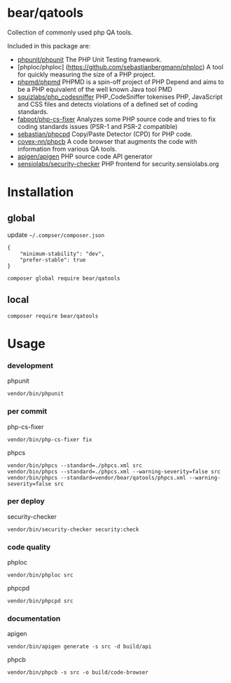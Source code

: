# bear/qatools

Collection of commonly used php QA tools.

Included in this package are:

* [phpunit/phpunit](https://github.com/sebastianbergmann/phpunit) The PHP Unit Testing framework.
* [phploc/phploc] (https://github.com/sebastianbergmann/phploc) A tool for quickly measuring the size of a PHP project.
* [phpmd/phpmd](https://github.com/phpmd/phpmd) PHPMD is a spin-off project of PHP Depend and aims to be a PHP equivalent of the well known Java tool PMD
* [squizlabs/php_codesniffer](https://github.com/squizlabs/PHP_CodeSniffer) PHP_CodeSniffer tokenises PHP, JavaScript and CSS files and detects violations of a defined set of coding standards.
* [fabpot/php-cs-fixer](https://github.com/FriendsOfPHP/PHP-CS-Fixer) Analyzes some PHP source code and tries to fix coding standards issues (PSR-1 and PSR-2 compatible)
* [sebastian/phpcpd](https://github.com/sebastianbergmann/phpcpd) Copy/Paste Detector (CPD) for PHP code.
* [covex-nn/phpcb](https://github.com/covex-nn/PHP_CodeBrowser) A code browser that augments the code with information from various QA tools.
* [apigen/apigen](https://github.com/apigen/apigen) PHP source code API generator
* [sensiolabs/security-checker](https://github.com/sensiolabs/security-checker) PHP frontend for security.sensiolabs.org

# Installation


## global

update `~/.compser/composer.json`

```
{
    "minimum-stability": "dev",
    "prefer-stable": true
}
```

    composer global require bear/qatools

## local

    composer require bear/qatools

# Usage

### development

phpunit

    vendor/bin/phpunit

### per commit

php-cs-fixer

    vendor/bin/php-cs-fixer fix

phpcs

    vendor/bin/phpcs --standard=./phpcs.xml src
    vendor/bin/phpcs --standard=./phpcs.xml --warning-severity=false src
    vendor/bin/phpcs --standard=vendor/bear/qatools/phpcs.xml --warning-severity=false src
    
### per deploy

security-checker

    vendor/bin/security-checker security:check

### code quality

phploc

    vendor/bin/phploc src
    
phpcpd    

    vendor/bin/phpcpd src

### documentation

apigen

    vendor/bin/apigen generate -s src -d build/api
    
phpcb

    vendor/bin/phpcb -s src -o build/code-browser

